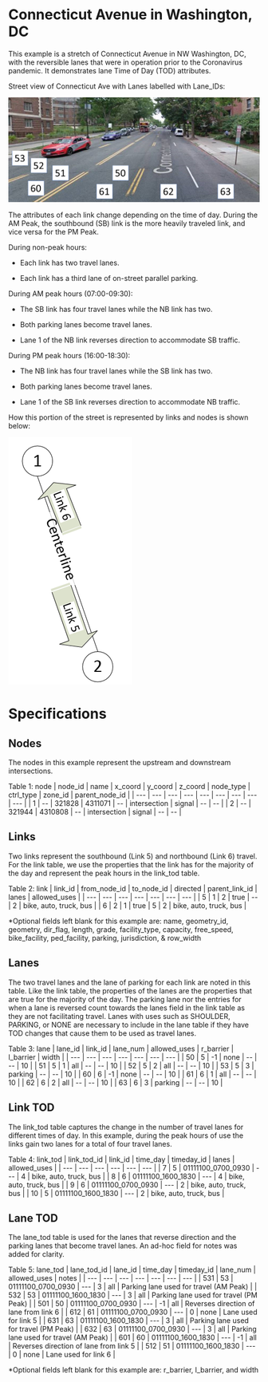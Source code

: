 # Connecticut Avenue in Washington, DC 

This example is a stretch of Connecticut Avenue in NW Washington, DC, with the reversible lanes that were in operation prior to the Coronavirus pandemic. It demonstrates lane Time of Day (TOD) attributes. 

Street view of Connecticut Ave with Lanes labelled with Lane_IDs:

![Street view of CT Ave](/docs/img/CT_Ave_1.png)

The attributes of each link change depending on the time of day. During the AM Peak, the southbound (SB) link is the more heavily traveled link, and vice versa for the PM Peak.

During non-peak hours: 

  - Each link has two travel lanes. 

  - Each link has a third lane of on-street parallel parking.  

During AM peak hours (07:00-09:30):

  - The SB link has four travel lanes while the NB link has two.

  - Both parking lanes become travel lanes.

  - Lane 1 of the NB link reverses direction to accommodate SB traffic.

During PM peak hours (16:00-18:30):

  - The NB link has four travel lanes while the SB link has two.

  - Both parking lanes become travel lanes.

  - Lane 1 of the SB link reverses direction to accommodate NB traffic.

How this portion of the street is represented by links and nodes is shown below:

![Links and nodes of CT Ave](/docs/img/CT_Ave_2.png)


# Specifications

## Nodes

The nodes in this example represent the upstream and downstream intersections.

Table 1: node
| node_id | name | x_coord | y_coord | z_coord | node_type    | ctrl_type | zone_id | parent_node_id |
| ---	  | ---  | ---     | ---     | ---     | ---          | ---       | ---     | --- |
| 1	  | --   | 321828  | 4311071 | --      | intersection | signal    | --      | -- |
| 2	  | --   | 321944  | 4310808 | --      | intersection | signal    | --      | -- |


## Links

Two links represent the southbound (Link 5) and northbound (Link 6) travel. For the link table, we use the properties that the link has for the majority of the day and represent the peak hours in the link_tod table.

Table 2: link
| link_id | from_node_id | to_node_id | directed | parent_link_id | lanes | allowed_uses |
| ---	  | ---	         | ---        | ---      | ---            | ---   | ---          |
| 5	  | 1	         | 2          | true     | --             | 2     | bike, auto, truck, bus |
| 6       | 2	         | 1          | true     | 5              | 2     | bike, auto, truck, bus |

*Optional fields left blank for this example are: name, geometry_id, geometry, dir_flag, length, grade, facility_type, capacity, free_speed, bike_facility, ped_facility, parking, jurisdiction, & row_width

## Lanes

The two travel lanes and the lane of parking for each link are noted in this table. Like the link table, the properties of the lanes are the properties that are true for the majority of the day. The parking lane nor the entries for when a lane is reversed count towards the lanes field in the link table as they are not facilitating travel. Lanes with uses such as SHOULDER, PARKING, or NONE are necessary to include in the lane table if they have TOD changes that cause them to be used as travel lanes.

Table 3: lane
| lane_id | link_id | lane_num | allowed_uses | r_barrier | l_barrier | width |
| ---     | ---     | ---      | ---          | ---       | ---       | ---   |
| 50      | 5       | -1       | none         | --        | --        | 10    |
| 51      | 5       | 1        | all          | --        | --        | 10    |
| 52      | 5       | 2        | all          | --        | --        | 10    |
| 53      | 5       | 3        | parking      | --        | --        | 10    | 
| 60      | 6       | -1       | none         | --        | --        | 10    |
| 61      | 6       | 1        | all          | --        | --        | 10    |
| 62      | 6       | 2        | all          | --        | --        | 10    |
| 63      | 6       | 3        | parking      | --        | --        | 10    |

## Link TOD

The link_tod table captures the change in the number of travel lanes for different times of day. In this example, during the peak hours of use the links gain two lanes for a total of four travel lanes.

Table 4: link_tod
| link_tod_id | link_id | time_day           | timeday_id | lanes | allowed_uses |
| ---         | ---	| ---                | ---        | ---	  | ---          |
| 7           | 5	| 01111100_0700_0930 | ---        | 4	  | bike, auto, truck, bus  |
| 8           | 6	| 01111100_1600_1830 | ---        | 4	  | bike, auto, truck, bus  |
| 9           | 6	| 01111100_0700_0930 | ---        | 2	  | bike, auto, truck, bus  |
| 10          | 5	| 01111100_1600_1830 | ---        | 2	  | bike, auto, truck, bus  |

## Lane TOD

The lane_tod table is used for the lanes that reverse direction and the parking lanes that become travel lanes. An ad-hoc field for notes was added for clarity.

Table 5: lane_tod
| lane_tod_id | lane_id | time_day           | timeday_id | lane_num | allowed_uses | notes |
| ---         | ---     | ---                | ---        | ---      | ---          | ---   |
| 531         | 53      | 01111100_0700_0930 | ---        | 3        | all          | Parking lane used for travel (AM Peak)   |
| 532         | 53      | 01111100_1600_1830 | ---        | 3        | all          | Parking lane used for travel (PM Peak)   |
| 501         | 50      | 01111100_0700_0930 | ---        | -1       | all          | Reverses direction of lane from link 6   |
| 612         | 61      | 01111100_0700_0930 | ---        | 0        | none         | Lane used for link 5                     |
| 631         | 63      | 01111100_1600_1830 | ---        | 3        | all          | Parking lane used for travel (PM Peak)   |
| 632         | 63      | 01111100_0700_0930 | ---        | 3        | all          | Parking lane used for travel (AM Peak)   |
| 601         | 60      | 01111100_1600_1830 | ---        | -1       | all          | Reverses direction of lane from link 5   |
| 512         | 51      | 01111100_1600_1830 | ---        | 0        | none         | Lane used for link 6                     |

*Optional fields left blank for this example are: r_barrier, l_barrier, and width
